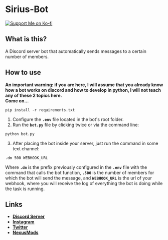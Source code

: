# Sirius-Bot
[![Support Me on Ko-fi](https://i.imgur.com/7Cm07AZ.png)](https://ko-fi.com/siriusbeck)

## What is this?
A Discord server bot that automatically sends messages to a certain number of members.

## How to use
**An important warning: if you are here, I will assume that you already know how a bot works on discord and how to develop in python, I will not teach any of these 2 topics here.**
<br>
**Come on...**
```
pip install -r requirements.txt
```
1. Configure the **`.env`** file located in the bot's root folder.
2. Run the **`bot.py`** file by clicking twice or via the command line:
```
python bot.py
```
3. After placing the bot inside your server, just run the command in some text channel:
```
.dm 500 WEBHOOK_URL
```
Where **`.dm`** is the prefix previously configured in the **`.env`** file with the command that calls the bot function, **`.500`** is the number of members for which the bot will send the message, and **`WEBHOOK_URL`** is the url of your webhook, where you will receive the log of everything the bot is doing while the task is running.
## Links
- **[Discord Server](https://discord.gg/pVKQ7vzmKE)**
- **[Instagram](https://instagram.com)**
- **[Twitter](https://twitter.com/_katiorro)**
- **[NexusMods](https://www.nexusmods.com/users/73453593)**
